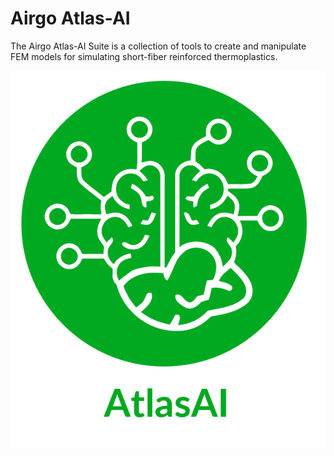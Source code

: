 # Airgo Atlas-AI
The Airgo Atlas-AI Suite is a collection of tools  to create and manipulate FEM models for simulating short-fiber reinforced thermoplastics.

![AtlasAI](assets/images/AtlasAI_logo.png)

